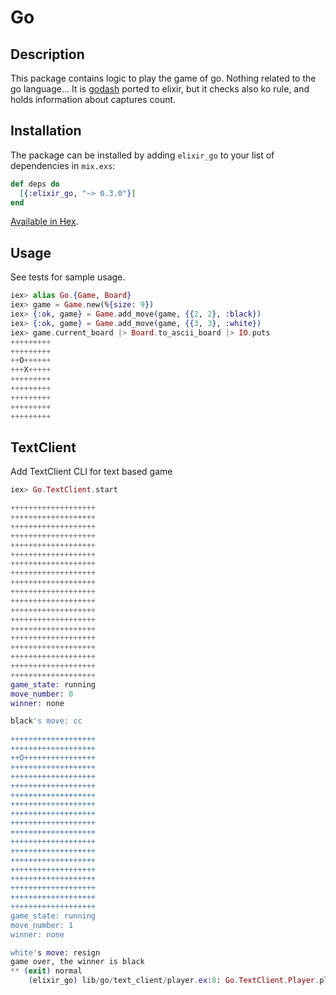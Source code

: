 # Go

## Description

This package contains logic to play the game of go. 
Nothing related to the go language...
It is [godash](https://github.com/duckpunch/godash) ported to elixir, but it 
checks also ko rule, and holds information about captures count.

## Installation

The package can be installed by adding `elixir_go` to your list of dependencies in `mix.exs`:

```elixir
def deps do
  [{:elixir_go, "~> 0.3.0"}]
end
```

[Available in Hex](https://hex.pm/packages/elixir_go).

## Usage

See tests for sample usage.

```elixir
iex> alias Go.{Game, Board}
iex> game = Game.new(%{size: 9})
iex> {:ok, game} = Game.add_move(game, {{2, 2}, :black})
iex> {:ok, game} = Game.add_move(game, {{3, 3}, :white})
iex> game.current_board |> Board.to_ascii_board |> IO.puts 
+++++++++
+++++++++
++O++++++
+++X+++++
+++++++++
+++++++++
+++++++++
+++++++++
+++++++++
```

## TextClient

Add TextClient CLI for text based game

```elixir
iex> Go.TextClient.start

+++++++++++++++++++
+++++++++++++++++++
+++++++++++++++++++
+++++++++++++++++++
+++++++++++++++++++
+++++++++++++++++++
+++++++++++++++++++
+++++++++++++++++++
+++++++++++++++++++
+++++++++++++++++++
+++++++++++++++++++
+++++++++++++++++++
+++++++++++++++++++
+++++++++++++++++++
+++++++++++++++++++
+++++++++++++++++++
+++++++++++++++++++
+++++++++++++++++++
+++++++++++++++++++
game_state: running
move_number: 0
winner: none

black's move: cc

+++++++++++++++++++
+++++++++++++++++++
++O++++++++++++++++
+++++++++++++++++++
+++++++++++++++++++
+++++++++++++++++++
+++++++++++++++++++
+++++++++++++++++++
+++++++++++++++++++
+++++++++++++++++++
+++++++++++++++++++
+++++++++++++++++++
+++++++++++++++++++
+++++++++++++++++++
+++++++++++++++++++
+++++++++++++++++++
+++++++++++++++++++
+++++++++++++++++++
+++++++++++++++++++
game_state: running
move_number: 1
winner: none

white's move: resign
game over, the winner is black
** (exit) normal
    (elixir_go) lib/go/text_client/player.ex:8: Go.TextClient.Player.play/1
```